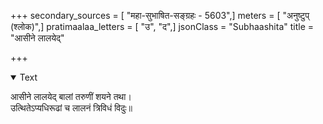 +++
secondary_sources = [ "महा-सुभाषित-सङ्ग्रहः - 5603",]
meters = [ "अनुष्टुप् (श्लोक)",]
pratimaalaa_letters = [ "उ", "द",]
jsonClass = "Subhaashita"
title = "आसीने लालयेद्"

+++

<details open><summary>Text</summary>

आसीने लालयेद् बालां तरुणीं शयने तथा।  
उत्थितेऽप्यधिरूढां च लालनं त्रिविधं विदुः॥
</details>

